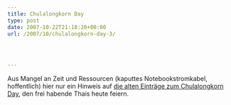 ```yaml
---
title: Chulalongkorn Day
type: post
date: 2007-10-22T21:18:20+00:00
url: /2007/10/chulalongkorn-day-3/




---
```

Aus Mangel an Zeit und Ressourcen (kaputtes Notebookstromkabel, hoffentlich) hier nur ein Hinweis auf [die alten Einträge zum Chulalongkorn Day][1], den frei habende Thais heute feiern.

 [1]: https://samui-samui.de/tag/chulalongkorn/
